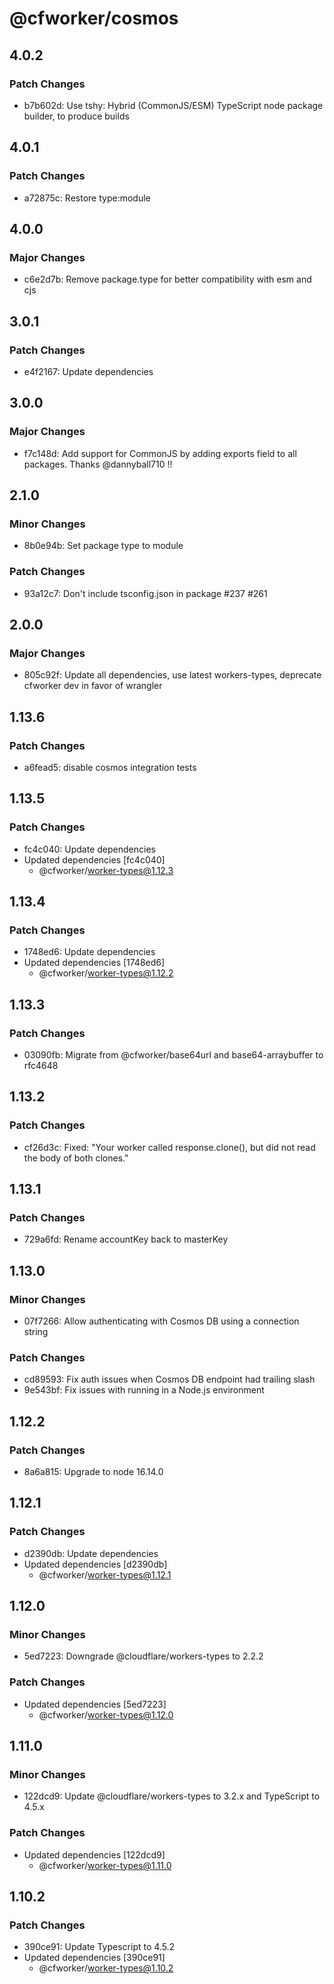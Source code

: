 # @cfworker/cosmos

## 4.0.2

### Patch Changes

- b7b602d: Use tshy: Hybrid (CommonJS/ESM) TypeScript node package builder, to produce builds

## 4.0.1

### Patch Changes

- a72875c: Restore type:module

## 4.0.0

### Major Changes

- c6e2d7b: Remove package.type for better compatibility with esm and cjs

## 3.0.1

### Patch Changes

- e4f2167: Update dependencies

## 3.0.0

### Major Changes

- f7c148d: Add support for CommonJS by adding exports field to all packages. Thanks @dannyball710 !!

## 2.1.0

### Minor Changes

- 8b0e94b: Set package type to module

### Patch Changes

- 93a12c7: Don't include tsconfig.json in package #237 #261

## 2.0.0

### Major Changes

- 805c92f: Update all dependencies, use latest workers-types, deprecate cfworker dev in favor of wrangler

## 1.13.6

### Patch Changes

- a6fead5: disable cosmos integration tests

## 1.13.5

### Patch Changes

- fc4c040: Update dependencies
- Updated dependencies [fc4c040]
  - @cfworker/worker-types@1.12.3

## 1.13.4

### Patch Changes

- 1748ed6: Update dependencies
- Updated dependencies [1748ed6]
  - @cfworker/worker-types@1.12.2

## 1.13.3

### Patch Changes

- 03090fb: Migrate from @cfworker/base64url and base64-arraybuffer to rfc4648

## 1.13.2

### Patch Changes

- cf26d3c: Fixed: "Your worker called response.clone(), but did not read the body of both clones."

## 1.13.1

### Patch Changes

- 729a6fd: Rename accountKey back to masterKey

## 1.13.0

### Minor Changes

- 07f7266: Allow authenticating with Cosmos DB using a connection string

### Patch Changes

- cd89593: Fix auth issues when Cosmos DB endpoint had trailing slash
- 9e543bf: Fix issues with running in a Node.js environment

## 1.12.2

### Patch Changes

- 8a6a815: Upgrade to node 16.14.0

## 1.12.1

### Patch Changes

- d2390db: Update dependencies
- Updated dependencies [d2390db]
  - @cfworker/worker-types@1.12.1

## 1.12.0

### Minor Changes

- 5ed7223: Downgrade @cloudflare/workers-types to 2.2.2

### Patch Changes

- Updated dependencies [5ed7223]
  - @cfworker/worker-types@1.12.0

## 1.11.0

### Minor Changes

- 122dcd9: Update @cloudflare/workers-types to 3.2.x and TypeScript to 4.5.x

### Patch Changes

- Updated dependencies [122dcd9]
  - @cfworker/worker-types@1.11.0

## 1.10.2

### Patch Changes

- 390ce91: Update Typescript to 4.5.2
- Updated dependencies [390ce91]
  - @cfworker/worker-types@1.10.2
